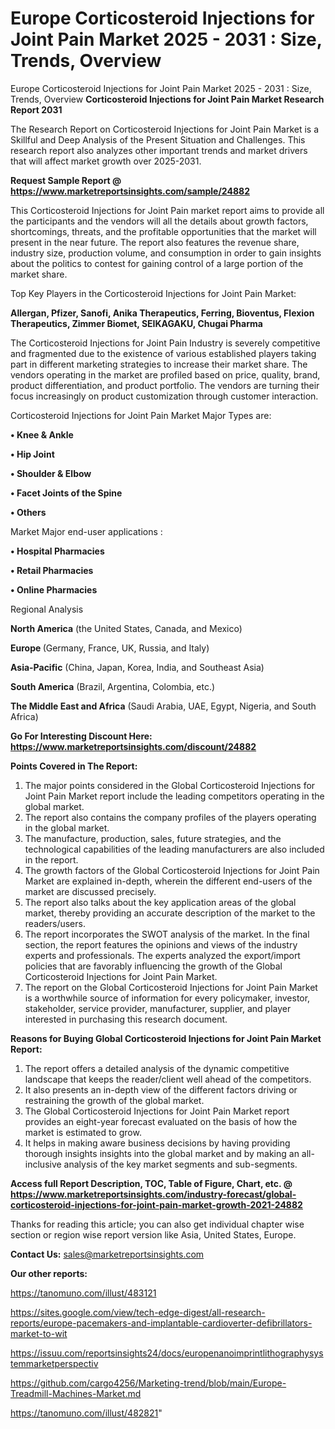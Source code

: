 # Europe Corticosteroid Injections for Joint Pain Market 2025 - 2031 : Size, Trends, Overview
Europe Corticosteroid Injections for Joint Pain Market 2025 - 2031 : Size, Trends, Overview
<strong>Corticosteroid Injections for Joint Pain Market Research Report 2031</strong>

The Research Report on Corticosteroid Injections for Joint Pain Market is a Skillful and Deep Analysis of the Present Situation and Challenges. This research report also analyzes other important trends and market drivers that will affect market growth over 2025-2031.

<strong>Request Sample Report @ <a href=https://www.marketreportsinsights.com/sample/24882>https://www.marketreportsinsights.com/sample/24882</a></strong>

This Corticosteroid Injections for Joint Pain market report aims to provide all the participants and the vendors will all the details about growth factors, shortcomings, threats, and the profitable opportunities that the market will present in the near future. The report also features the revenue share, industry size, production volume, and consumption in order to gain insights about the politics to contest for gaining control of a large portion of the market share.

Top Key Players in the Corticosteroid Injections for Joint Pain Market:

<strong>Allergan, Pfizer, Sanofi, Anika Therapeutics, Ferring, Bioventus, Flexion Therapeutics, Zimmer Biomet, SEIKAGAKU, Chugai Pharma</strong>

The Corticosteroid Injections for Joint Pain Industry is severely competitive and fragmented due to the existence of various established players taking part in different marketing strategies to increase their market share. The vendors operating in the market are profiled based on price, quality, brand, product differentiation, and product portfolio. The vendors are turning their focus increasingly on product customization through customer interaction.

Corticosteroid Injections for Joint Pain Market Major Types are:

<strong>• Knee & Ankle

• Hip Joint

• Shoulder & Elbow

• Facet Joints of the Spine

• Others</strong>

Market Major end-user applications :

<strong>• Hospital Pharmacies

• Retail Pharmacies

• Online Pharmacies</strong>

Regional Analysis

</u><strong><b>North America</b></strong> (the United States, Canada, and Mexico)

<strong><b>Europe </b></strong>(Germany, France, UK, Russia, and Italy)

<strong><b>Asia-Pacific</b></strong> (China, Japan, Korea, India, and Southeast Asia)

<strong><b>South America</b></strong> (Brazil, Argentina, Colombia, etc.)

<strong><b>The Middle East and Africa</b></strong> (Saudi Arabia, UAE, Egypt, Nigeria, and South Africa)

<strong>Go For Interesting Discount Here: <a href=https://www.marketreportsinsights.com/discount/24882>https://www.marketreportsinsights.com/discount/24882</a></strong>

<strong>Points Covered in The Report:</strong>
<ol>
  <li>The major points considered in the Global Corticosteroid Injections for Joint Pain Market report include the leading competitors operating in the global market.</li>
  <li>The report also contains the company profiles of the players operating in the global market.</li>
  <li>The manufacture, production, sales, future strategies, and the technological capabilities of the leading manufacturers are also included in the report.</li>
  <li>The growth factors of the Global Corticosteroid Injections for Joint Pain Market are explained in-depth, wherein the different end-users of the market are discussed precisely.</li>
  <li>The report also talks about the key application areas of the global market, thereby providing an accurate description of the market to the readers/users.</li>
  <li>The report incorporates the SWOT analysis of the market. In the final section, the report features the opinions and views of the industry experts and professionals. The experts analyzed the export/import policies that are favorably influencing the growth of the Global Corticosteroid Injections for Joint Pain Market.</li>
  <li>The report on the Global Corticosteroid Injections for Joint Pain Market is a worthwhile source of information for every policymaker, investor, stakeholder, service provider, manufacturer, supplier, and player interested in purchasing this research document.</li>
</ol>
<strong>Reasons for Buying Global Corticosteroid Injections for Joint Pain Market Report:</strong>

<ol>
  <li>The report offers a detailed analysis of the dynamic competitive landscape that keeps the reader/client well ahead of the competitors.</li>
  <li>It also presents an in-depth view of the different factors driving or restraining the growth of the global market.</li>
  <li>The Global Corticosteroid Injections for Joint Pain Market report provides an eight-year forecast evaluated on the basis of how the market is estimated to grow.</li>
  <li>It helps in making aware business decisions by having providing thorough insights insights into the global market and by making an all-inclusive analysis of the key market segments and sub-segments.</li>
</ol>
<strong>Access full Report Description, TOC, Table of Figure, Chart, etc. @ <a href=https://www.marketreportsinsights.com/industry-forecast/global-corticosteroid-injections-for-joint-pain-market-growth-2021-24882>https://www.marketreportsinsights.com/industry-forecast/global-corticosteroid-injections-for-joint-pain-market-growth-2021-24882</a></strong>


Thanks for reading this article; you can also get individual chapter wise section or region wise report version like Asia, United States, Europe.

<strong>Contact Us:</strong>
sales@marketreportsinsights.com

<strong>Our other reports:</strong>

<a href=https://tanomuno.com/illust/483121>https://tanomuno.com/illust/483121</a>

<a href=https://sites.google.com/view/tech-edge-digest/all-research-reports/europe-pacemakers-and-implantable-cardioverter-defibrillators-market-to-wit>https://sites.google.com/view/tech-edge-digest/all-research-reports/europe-pacemakers-and-implantable-cardioverter-defibrillators-market-to-wit</a>

<a href=https://issuu.com/reportsinsights24/docs/europenanoimprintlithographysystemmarketperspectiv>https://issuu.com/reportsinsights24/docs/europenanoimprintlithographysystemmarketperspectiv</a>

<a href=https://github.com/cargo4256/Marketing-trend/blob/main/Europe-Treadmill-Machines-Market.md>https://github.com/cargo4256/Marketing-trend/blob/main/Europe-Treadmill-Machines-Market.md</a>

<a href=https://tanomuno.com/illust/482821>https://tanomuno.com/illust/482821</a>"
